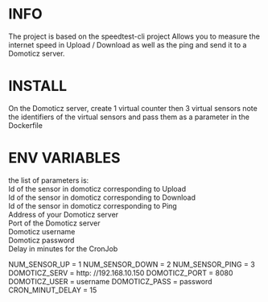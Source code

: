 # INFO 
The project is based on the speedtest-cli project
Allows you to measure the internet speed in Upload / Download as well as the ping and send it to a Domoticz server.

# INSTALL 
 On the Domoticz server, create 1 virtual counter then 3 virtual sensors 
 note the identifiers of the virtual sensors and pass them as a parameter in the Dockerfile 

# ENV VARIABLES 

 the list of parameters is:  
 Id of the sensor in domoticz corresponding to Upload  
 Id of the sensor in domoticz corresponding to Download  
 Id of the sensor in domoticz corresponding to Ping  
 Address of your Domoticz server  
 Port of the Domoticz server  
 Domoticz username  
 Domoticz password  
 Delay in minutes for the CronJob  

  NUM_SENSOR_UP = 1 
  NUM_SENSOR_DOWN = 2 
  NUM_SENSOR_PING = 3 
  DOMOTICZ_SERV = http: //192.168.10.150 
  DOMOTICZ_PORT = 8080 
  DOMOTICZ_USER = username 
  DOMOTICZ_PASS = password  
  CRON_MINUT_DELAY = 15 
